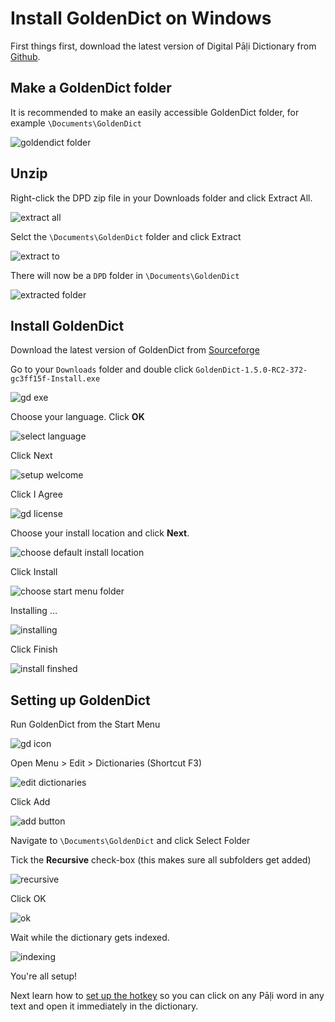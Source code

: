 # Install GoldenDict on Windows

First things first, download the latest version of Digital Pāḷi Dictionary from [Github](https://github.com/digitalpalidictionary/digitalpalidictionary/releases).

## Make a GoldenDict folder

It is recommended to make an easily accessible GoldenDict folder, for example `\Documents\GoldenDict`

![goldendict folder](pics/win-install/goldendict%20folder.png)

## Unzip

Right-click the DPD zip file in your Downloads folder and click Extract All.

![extract all](pics/win-install/extract%20all.png)

Selct the `\Documents\GoldenDict` folder and click Extract

![extract to](pics/win-install/extract%20to.png)

There will now be a `DPD` folder in `\Documents\GoldenDict`

![extracted folder](pics/win-install/extracted%20folder.png)


## Install GoldenDict

Download the latest version of GoldenDict from [Sourceforge](https://sourceforge.net/projects/goldendict/files/early%20access%20builds/GoldenDict-1.5.0-RC2-372-gc3ff15f-Install.exe/download)

Go to your `Downloads` folder and double click `GoldenDict-1.5.0-RC2-372-gc3ff15f-Install.exe`

![gd exe](pics/win-install/gd%20exe.png)

Choose your language. Click __OK__

![select language](pics/win-install/select%20language.png)

Click Next

![setup welcome](pics/win-install/setup%20welcome.png)

Click I Agree

![gd license](pics/win-install/gd%20license.png)

Choose your install location and click __Next__.

![choose default install location](pics/win-install/choose%20default%20install%20location.png)

Click Install

![choose start menu folder](pics/win-install/choose%20start%20menu%20folder.png)

Installing …

![installing](pics/win-install/installing.png)

Click Finish

![install finshed](pics/win-install/install%20finshed.png)

## Setting up GoldenDict 

Run GoldenDict from the Start Menu

![gd icon](pics/win-install/gd%20icon.png)

Open Menu > Edit > Dictionaries (Shortcut F3)

![edit dictionaries](pics/win-install/edit%20dictionaries.png)

Click Add

![add button](pics/win-install/add%20button.png)

Navigate to `\Documents\GoldenDict` and click Select Folder

Tick the __Recursive__ check-box (this makes sure all subfolders get added)

![recursive](pics/win-install/recursive.png)

Click OK

![ok](pics/win-install/ok.png)

Wait while the dictionary gets indexed.

![indexing](pics/win-install/indexing.png)

You're all setup!

Next learn how to [set up the hotkey](https://digitalpalidictionary.github.io/setup_hotkey.html) so you can click on any Pāḷi word in any text and open it immediately in the dictionary.


